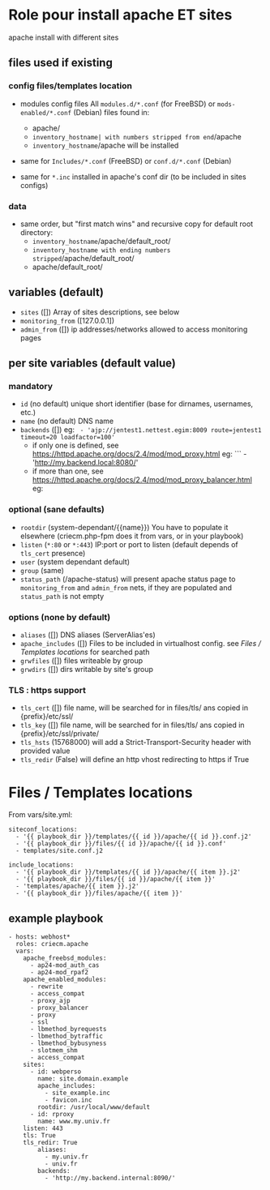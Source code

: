 # Role pour install apache ET sites

apache install with different sites

## files used if existing

### config files/templates location

* modules config files
  All `modules.d/*.conf` (for FreeBSD) or `mods-enabled/*.conf` (Debian) files found in:
  * apache/
  * `inventory_hostname| with numbers stripped from end`/apache
  * `inventory_hostname`/apache
  will be installed

* same for `Includes/*.conf` (FreeBSD) or `conf.d/*.conf` (Debian)

* same for `*.inc` installed in apache's conf dir (to be included in sites configs)

### data
* same order, but "first match wins" and recursive copy for default root directory:
  - `inventory_hostname`/apache/default_root/
  - `inventory_hostname with ending numbers stripped`/apache/default_root/
  - apache/default_root/

## variables (default)

* `sites` ([])
  Array of sites descriptions, see below
* `monitoring_from` ([127.0.0.1])
* `admin_from` ([])
  ip addresses/networks allowed to access monitoring pages

## per site variables (default value)

### mandatory
* `id` (no default)
  unique short identifier (base for dirnames, usernames, etc.)
* `name` (no default)
  DNS name
* `backends` ([])
  eg: ``` - 'ajp://jentest1.nettest.egim:8009 route=jentest1 timeout=20 loadfactor=100'```
  - if only one is defined, see https://httpd.apache.org/docs/2.4/mod/mod_proxy.html 
    eg: ``` - 'http://my.backend.local:8080/'
  - if more than one, see https://httpd.apache.org/docs/2.4/mod/mod_proxy_balancer.html
    eg: 

### optional (sane defaults)
* `rootdir` (system-dependant/{{name}})
  You have to populate it elsewhere (criecm.php-fpm does it from vars, or in your playbook)
* `listen` (`*:80` or `*:443`)
  IP:port or port to listen (default depends of `tls_cert` presence)
* `user` (system dependant default)
* `group` (same)
* `status_path` (/apache-status)
  will present apache status page to `monitoring_from` and `admin_from` nets, if they are populated
  and `status_path` is not empty

### options (none by default)
* `aliases` ([])
  DNS aliases (ServerAlias'es)
* `apache_includes` ([])
  Files to be included in virtualhost config.
  see *Files / Templates locations* for searched path
* `grwfiles` ([])
  files writeable by group
* `grwdirs` ([])
  dirs writable by site's group

### TLS : https support
* `tls_cert` ([])
  file name, will be searched for in files/tls/ ans copied in {prefix}/etc/ssl/
* `tls_key` ([])
  file name, will be searched for in files/tls/ ans copied in {prefix}/etc/ssl/private/
* `tls_hsts` (15768000)
  will add a Strict-Transport-Security header with provided value
* `tls_redir` (False)
  will define an http vhost redirecting to https if True

# Files / Templates locations
From vars/site.yml:
```
siteconf_locations:
  - '{{ playbook_dir }}/templates/{{ id }}/apache/{{ id }}.conf.j2'
  - '{{ playbook_dir }}/files/{{ id }}/apache/{{ id }}.conf'
  - templates/site.conf.j2

include_locations:
  - '{{ playbook_dir }}/templates/{{ id }}/apache/{{ item }}.j2'
  - '{{ playbook_dir }}/files/{{ id }}/apache/{{ item }}'
  - 'templates/apache/{{ item }}.j2'
  - '{{ playbook_dir }}/files/apache/{{ item }}'
```

## example playbook
```
- hosts: webhost*
  roles: criecm.apache
  vars:
    apache_freebsd_modules:
      - ap24-mod_auth_cas
      - ap24-mod_rpaf2
    apache_enabled_modules:
      - rewrite
      - access_compat
      - proxy_ajp
      - proxy_balancer
      - proxy
      - ssl
      - lbmethod_byrequests
      - lbmethod_bytraffic
      - lbmethod_bybusyness
      - slotmem_shm
      - access_compat
    sites:
      - id: webperso
        name: site.domain.example
        apache_includes:
          - site_example.inc
          - favicon.inc
        rootdir: /usr/local/www/default
      - id: rproxy
        name: www.my.univ.fr
	listen: 443
	tls: True
	tls_redir: True
        aliases:
          - my.univ.fr
          - univ.fr
        backends:
          - 'http://my.backend.internal:8090/'
```
